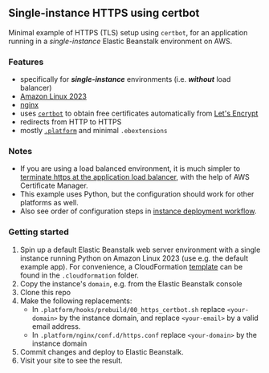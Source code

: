 ## Single-instance HTTPS using certbot

Minimal example of HTTPS (TLS) setup using `certbot`, for an application running in a *single-instance* Elastic Beanstalk environment on AWS.

### Features

- specifically for ***single-instance*** environments (i.e. ***without*** load balancer)
- [Amazon Linux 2023][4]
- [nginx][5]
- uses [`certbot`][1] to obtain free certificates automatically from [Let's Encrypt][2]
- redirects from HTTP to HTTPS
- mostly [`.platform`][3] and minimal `.ebextensions`

### Notes

- If you are using a load balanced environment, it is much simpler to [terminate https at the application load balancer][6], with the help of AWS Certificate Manager.
- This example uses Python, but the configuration should work for other platforms as well.
- Also see order of configuration steps in [instance deployment workflow][8].

### Getting started

1. Spin up a default Elastic Beanstalk web server environment with a single instance running Python on Amazon Linux 2023 (use e.g. the default example app).
   For convenience, a CloudFormation [template][7] can be found in the `.cloudformation` folder.
2. Copy the instance's `domain`, e.g. from the Elastic Beanstalk console
3. Clone this repo
4. Make the following replacements:
   - In `.platform/hooks/prebuild/00_https_certbot.sh` replace `<your-domain>` by the instance domain, and replace `<your-email>` by a valid email address.
   - In `.platform/nginx/conf.d/https.conf` replace `<your-domain>` by the instance domain
5. Commit changes and deploy to Elastic Beanstalk.
6. Visit your site to see the result.

[1]: https://certbot.eff.org/
[2]: https://letsencrypt.org/
[3]: https://docs.aws.amazon.com/elasticbeanstalk/latest/dg/platforms-linux-extend.html
[4]: https://docs.aws.amazon.com/linux/al2023/ug/what-is-amazon-linux.html
[5]: https://nginx.org/en/docs/
[6]: https://docs.aws.amazon.com/elasticbeanstalk/latest/dg/configuring-https-elb.html
[7]: .cloudformation/elastic-beanstalk.yml
[8]: https://docs.aws.amazon.com/elasticbeanstalk/latest/dg/platforms-linux-extend.html#platforms-linux-extend.workflow

